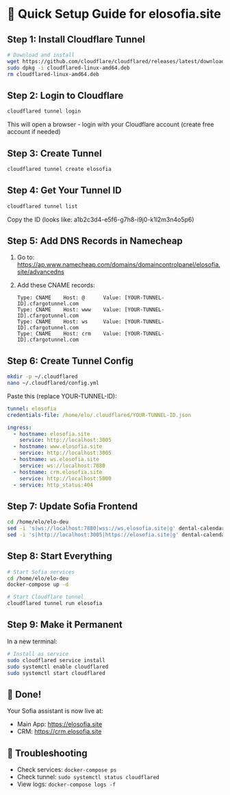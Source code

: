# 🚀 Quick Setup Guide for elosofia.site

## Step 1: Install Cloudflare Tunnel
```bash
# Download and install
wget https://github.com/cloudflare/cloudflared/releases/latest/download/cloudflared-linux-amd64.deb
sudo dpkg -i cloudflared-linux-amd64.deb
rm cloudflared-linux-amd64.deb
```

## Step 2: Login to Cloudflare
```bash
cloudflared tunnel login
```
This will open a browser - login with your Cloudflare account (create free account if needed)

## Step 3: Create Tunnel
```bash
cloudflared tunnel create elosofia
```

## Step 4: Get Your Tunnel ID
```bash
cloudflared tunnel list
```
Copy the ID (looks like: a1b2c3d4-e5f6-g7h8-i9j0-k1l2m3n4o5p6)

## Step 5: Add DNS Records in Namecheap

1. Go to: https://ap.www.namecheap.com/domains/domaincontrolpanel/elosofia.site/advancedns

2. Add these CNAME records:
   ```
   Type: CNAME    Host: @      Value: [YOUR-TUNNEL-ID].cfargotunnel.com
   Type: CNAME    Host: www    Value: [YOUR-TUNNEL-ID].cfargotunnel.com
   Type: CNAME    Host: ws     Value: [YOUR-TUNNEL-ID].cfargotunnel.com
   Type: CNAME    Host: crm    Value: [YOUR-TUNNEL-ID].cfargotunnel.com
   ```

## Step 6: Create Tunnel Config
```bash
mkdir -p ~/.cloudflared
nano ~/.cloudflared/config.yml
```

Paste this (replace YOUR-TUNNEL-ID):
```yaml
tunnel: elosofia
credentials-file: /home/elo/.cloudflared/YOUR-TUNNEL-ID.json

ingress:
  - hostname: elosofia.site
    service: http://localhost:3005
  - hostname: www.elosofia.site
    service: http://localhost:3005
  - hostname: ws.elosofia.site
    service: ws://localhost:7880
  - hostname: crm.elosofia.site
    service: http://localhost:5000
  - service: http_status:404
```

## Step 7: Update Sofia Frontend
```bash
cd /home/elo/elo-deu
sed -i 's|ws://localhost:7880|wss://ws.elosofia.site|g' dental-calendar/public/sofia-real-connection.js
sed -i 's|http://localhost:3005|https://elosofia.site|g' dental-calendar/public/sofia-real-connection.js
```

## Step 8: Start Everything
```bash
# Start Sofia services
cd /home/elo/elo-deu
docker-compose up -d

# Start Cloudflare tunnel
cloudflared tunnel run elosofia
```

## Step 9: Make it Permanent
In a new terminal:
```bash
# Install as service
sudo cloudflared service install
sudo systemctl enable cloudflared
sudo systemctl start cloudflared
```

## 🎉 Done!
Your Sofia assistant is now live at:
- Main App: https://elosofia.site
- CRM: https://crm.elosofia.site

## 🔧 Troubleshooting
- Check services: `docker-compose ps`
- Check tunnel: `sudo systemctl status cloudflared`
- View logs: `docker-compose logs -f`